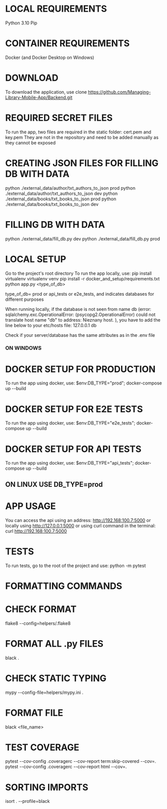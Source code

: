# LOCAL REQUIREMENTS
Python 3.10
Pip

# CONTAINER REQUIREMENTS
Docker (and Docker Desktop on Windows)

# DOWNLOAD
To download the application, use
clone https://github.com/Managing-Library-Mobile-App/Backend.git

# REQUIRED SECRET FILES
To run the app, two files are required in the static folder: cert.pem and key.pem
They are not in the repository and need to be added manually as they cannot be exposed

# CREATING JSON FILES FOR FILLING DB WITH DATA
python ./external_data/author/txt_authors_to_json prod
python ./external_data/author/txt_authors_to_json dev
python ./external_data/books/txt_books_to_json prod
python ./external_data/books/txt_books_to_json dev

# FILLING DB WITH DATA
python ./external_data/fill_db.py dev
python ./external_data/fill_db.py prod


# LOCAL SETUP
Go to the project's root directory
To run the app locally, use:
pip install virtualenv
virtualenv venv
pip install -r docker_and_setup/requirements.txt
python app.py <type_of_db>

type_of_db= prod or api_tests or e2e_tests, and indicates databases for different purposes

When running locally, if the database is not seen from name db (error: sqlalchemy.exc.OperationalError: (psycopg2.OperationalError) could not translate host name "db" to address: Nieznany host.
), you have to add the line below to your etc/hosts file:
127.0.0.1 db

Check if your server/database has the same attributes as in the .env file

### ON WINDOWS
# DOCKER SETUP FOR PRODUCTION
To run the app using docker, use:
$env:DB_TYPE="prod"; docker-compose up --build

# DOCKER SETUP FOR E2E TESTS
To run the app using docker, use:
$env:DB_TYPE="e2e_tests"; docker-compose up --build

# DOCKER SETUP FOR API TESTS
To run the app using docker, use:
$env:DB_TYPE="api_tests"; docker-compose up --build

## ON LINUX USE DB_TYPE=prod

# APP USAGE
You can access the api using an address: http://192.168:100.7:5000
or locally using http://127.0.0.1:5000
or using curl command in the terminal:
curl http://192.168:100.7:5000

# TESTS
To run tests, go to the root of the project and use:
python -m pytest

# FORMATTING COMMANDS

# CHECK FORMAT
flake8 --config=helpers/.flake8

# FORMAT ALL .py FILES
black .

# CHECK STATIC TYPING
mypy --config-file=helpers/mypy.ini .

# FORMAT FILE
black <file_name>

# TEST COVERAGE
pytest --cov-config .coveragerc --cov-report term:skip-covered --cov=.
pytest --cov-config .coveragerc --cov-report html --cov=.

# SORTING IMPORTS
isort . --profile=black